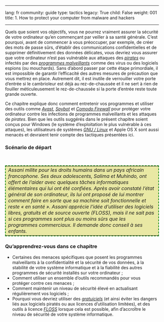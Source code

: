 

---

lang: fr
community: guide
type: tactics
legacy: True
child: False
weight: 001
title: 1. How to protect your computer from malware and hackers

---

<p>Quels que soient vos objectifs, vous ne pourrez vraiment assurer la sécurité de votre ordinateur qu’en commençant par veiller à sa santé générale. C’est pourquoi, avant de commencer à vous préoccuper, par exemple, de créer des mots de passe sûrs, d’établir des communications confidentielles et de supprimer définitivement des données délicates, vous devriez vous assurer que votre ordinateur n’est pas vulnérable aux attaques des <a href="glossaire#Hacker" title="Hacker"><i>pirates</i></a> ou infectés par des <a href="glossaire#Logiciel_malveillant" title="Logiciel_malveillant"><i>programmes malveillants</i></a> comme des virus ou des logiciels espions (ou mouchards). Sans d’abord passer par cette étape primordiale, il est impossible de garantir l’efficacité des autres mesures de précaution que vous mettrez en place. Autrement dit, il est inutile de verrouiller votre porte d’entrée si le cambrioleur est déjà au rez-de-chaussée et il ne sert à rien de fouiller méticuleusement le rez-de-chaussée si la porte d’entrée reste toute grande ouverte.</p>

<p>Ce chapitre explique donc comment entretenir vos programmes et utiliser des outils comme <a href="glossaire#Avast" title="Avast"><i>Avast</i></a>, <a href="glossaire#Spybot" title="Spybot"><i>Spybot</i></a> et <a href="glossaire#Comodo" title="Comodo"><i>Comodo Firewall</i></a> pour protéger votre ordinateur contre les infections de programmes malveillants et les attaques de <i>pirates</i>. Bien que les outils suggérés dans le présent chapitre soient conçus pour Windows (le système d’exploitation le plus vulnérable à ces attaques), les utilisateurs de systèmes <a href="glossaire#Gnu_Linux" title="Gnu_Linux"><i>GNU&nbsp;/&nbsp;Linux</i></a> et Apple&nbsp;OS&nbsp;X sont aussi menacés et devraient tenir compte des tactiques présentées ici.</p>

<h3>Scénario de départ</h3>

<p>&nbsp;</p>

<table cellpadding="5" cellspacing="0" style="border: 2pt dashed #008000; background-color: #e9e8a4">
	<tbody>
		<tr>
			<td><i>Assani milite pour les droits humains dans un pays africain francophone. Ses deux adolescents, Salima et Muhindo, ont offert de l’aider avec quelques tâches informatiques élémentaires qui lui ont été confiées. Après avoir constaté l’état général de son ordinateur, ils lui ont proposé de lui montrer comment faire en sorte que sa machine soit fonctionnelle et reste «&nbsp;en santé&nbsp;». Assani apprécie l’idée d’utiliser des logiciels libres, gratuits et de source ouverte (FLOSS), mais il ne sait pas si ces programmes sont plus ou moins sûrs que les programmes commerciaux. Il demande donc conseil à ses enfants.</i></td>
		</tr>
	</tbody>
</table>

<h3>Qu’apprendrez-vous dans ce chapitre</h3>

<ul>
	<li>Certaines des menaces spécifiques que posent les programmes malveillants à la confidentialité et la sécurité de vos données, à la stabilité de votre système informatique et à la fiabilité des autres programmes de sécurité installés sur votre ordinateur&nbsp;;</li>
	<li>Comment utiliser un ensemble d’outils recommandés pour vous protéger contre ces menaces&nbsp;;</li>
	<li>Comment maintenir un niveau de sécurité élevé en actualisant régulièrement vos logiciels&nbsp;;</li>
	<li>Pourquoi vous devriez utiliser des <a href="glossaire#Gratuiciel" title="Gratuiciel"><i>gratuiciels</i></a> (et ainsi éviter les dangers liés aux logiciels piratés ou aux licences d’utilisation limitées), et des outils à licence <a href="glossaire#FLOSS" title="FLOSS"><i>FLOSS</i></a> lorsque cela est possible, afin d’accroître le niveau de sécurité de votre système informatique.</li>
</ul>

<p>&nbsp;</p>


